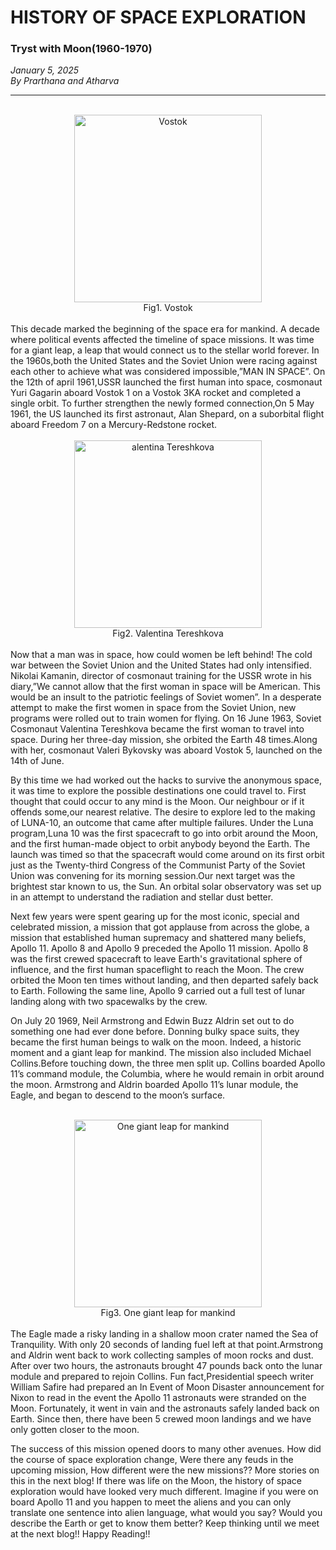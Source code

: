 # HISTORY OF SPACE EXPLORATION

### Tryst with Moon(1960-1970)

*January 5, 2025*  
*By Prarthana and Atharva*

---
<br>
<div style="text-align: center;">
  <img src="https://encrypted-tbn0.gstatic.com/images?q=tbn:ANd9GcQlnvEQOwP5cRil8ZukboDxtgqm9nPsT7kd1A&s" alt="Vostok" style="width:300px; height:auto;">
  <br>
  Fig1. Vostok
</div>
<br>
This decade marked the beginning of the space era for mankind. A decade where political events affected the timeline of space missions. It was time for a giant leap, a leap that would connect us to the stellar world forever. In the 1960s,both the United States and the Soviet Union were racing against each other to achieve what was considered impossible,”MAN IN SPACE”. On the 12th of april 1961,USSR launched the first human into space, cosmonaut Yuri Gagarin aboard Vostok 1 on a Vostok 3KA rocket and completed a single orbit. To further strengthen the newly formed connection,On 5 May 1961, the US launched its first astronaut, Alan Shepard, on a suborbital flight aboard Freedom 7 on a Mercury-Redstone rocket.

<br>
<br>
<div style="text-align: center;">
  <img src="https://i.pinimg.com/236x/dc/9d/87/dc9d87a11939e487401a5c25efd0d18c.jpg" alt="alentina Tereshkova" style="width:300px; height:auto;">
  <br>
Fig2. Valentina Tereshkova
</div>
<br>
Now that a man was in space, how could women be left behind! The cold war between the Soviet Union and the United States had only intensified. Nikolai Kamanin, director of cosmonaut training for the USSR wrote in his diary,”We cannot allow that the first woman in space will be American. This would be an insult to the patriotic feelings of Soviet women”. In a desperate attempt to make the first women in space from the Soviet Union, new programs were rolled out to train women for flying. On 16 June 1963, Soviet Cosmonaut Valentina Tereshkova became the first woman to travel into space. During her three-day mission, she orbited the Earth 48 times.Along with her, cosmonaut Valeri Bykovsky was aboard Vostok 5, launched on the 14th of June.

By this time we had worked out the hacks to survive the anonymous space, it was time to explore the possible destinations one could travel to. First thought that could occur to any mind is the Moon. Our neighbour or if it offends some,our nearest relative. The desire to explore led to the making of LUNA-10, an outcome that came after multiple failures. Under the Luna program,Luna 10 was the first spacecraft to go into orbit around the Moon, and the first human-made object to orbit anybody beyond the Earth. The launch was timed so that the spacecraft would come around on its first orbit just as the Twenty-third Congress of the Communist Party of the Soviet Union was convening for its morning session.Our next target was the brightest star known to us, the Sun. An orbital solar observatory was set up in an attempt to understand the radiation and stellar dust better.

Next few years were spent gearing up for the most iconic, special and celebrated mission, a mission that got applause from across the globe, a mission that established human supremacy and shattered many beliefs, Apollo 11. Apollo 8 and Apollo 9 preceded the Apollo 11 mission. Apollo 8 was the first crewed spacecraft to leave Earth's gravitational sphere of influence, and the first human spaceflight to reach the Moon. The crew orbited the Moon ten times without landing, and then departed safely back to Earth. Following the same line, Apollo 9 carried out a full test of lunar landing along with two spacewalks by the crew.

On July 20 1969, Neil Armstrong and Edwin Buzz Aldrin set out to do something one had ever done before. Donning bulky space suits, they became the first human beings to walk on the moon. Indeed, a historic moment and a giant leap for mankind. The mission also included Michael Collins.Before touching down, the three men split up. Collins boarded Apollo 11’s command module, the Columbia, where he would remain in orbit around the moon. Armstrong and Aldrin boarded Apollo 11’s lunar module, the Eagle, and began to descend to the moon’s surface.

<br>
<div style="text-align: center;">
  <img src="https://i.natgeofe.com/k/1ef0d42f-adf7-49e7-a2de-7d381fd18f95/moon-landing-textimage_4x3.png" alt="One giant leap for mankind" style="width:300px; height:auto;">
  <br>
Fig3. One giant leap for mankind
</div>
<br>
The Eagle made a risky landing in a shallow moon crater named the Sea of Tranquility. With only 20 seconds of landing fuel left at that point.Armstrong and Aldrin went back to work collecting samples of moon rocks and dust. After over two hours, the astronauts brought 47 pounds back onto the lunar module and prepared to rejoin Collins. Fun fact,Presidential speech writer William Safire had prepared an In Event of Moon Disaster announcement for Nixon to read in the event the Apollo 11 astronauts were stranded on the Moon. Fortunately, it went in vain and the astronauts safely landed back on Earth. Since then, there have been 5 crewed moon landings and we have only gotten closer to the moon.

The success of this mission opened doors to many other avenues. How did the course of space exploration change, Were there any feuds in the upcoming mission, How different were the new missions?? More stories on this in the next blog! If there was life on the Moon, the history of space exploration would have looked very much different. Imagine if you were on board Apollo 11 and you happen to meet the aliens and you can only translate one sentence into alien language, what would you say? Would you describe the Earth or get to know them better? Keep thinking until we meet at the next blog!! Happy Reading!!







